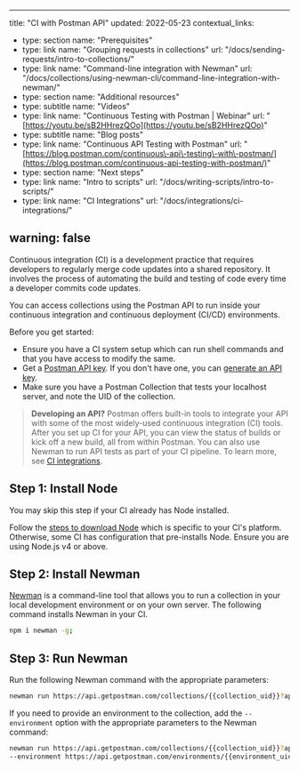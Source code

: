 *** ** * ** ***

title: "CI with Postman API"
updated: 2022\-05\-23
contextual\_links:

* type: section name: "Prerequisites"
* type: link name: "Grouping requests in collections" url: "/docs/sending\-requests/intro\-to\-collections/"
* type: link name: "Command\-line integration with Newman" url: "/docs/collections/using\-newman\-cli/command\-line\-integration\-with\-newman/"
* type: section name: "Additional resources"
* type: subtitle name: "Videos"
* type: link name: "Continuous Testing with Postman \| Webinar" url: "[https://youtu.be/sB2HHrezQOo](https://youtu.be/sB2HHrezQOo)"
* type: subtitle name: "Blog posts"
* type: link name: "Continuous API Testing with Postman" url: "[https://blog.postman.com/continuous\-api\-testing\-with\-postman/](https://blog.postman.com/continuous-api-testing-with-postman/)"
* type: section name: "Next steps"
* type: link name: "Intro to scripts" url: "/docs/writing\-scripts/intro\-to\-scripts/"
* type: link name: "CI Integrations" url: "/docs/integrations/ci\-integrations/"

warning: false
--------------

Continuous integration \(CI\) is a development practice that requires developers to regularly merge code updates into a shared repository. It involves the process of automating the build and testing of code every time a developer commits code updates.

You can access collections using the Postman API to run inside your continuous integration and continuous deployment \(CI/CD\) environments.

Before you get started:

* Ensure you have a CI system setup which can run shell commands and that you have access to modify the same.
* Get a [Postman API key](https://docs.api.getpostman.com/#authentication). If you don't have one, you can [generate an API key](/docs/developer/postman-api/authentication/#generate-a-postman-api-key).
* Make sure you have a Postman Collection that tests your localhost server, and note the UID of the collection.
> 
> **Developing an API?** Postman offers built\-in tools to integrate your API with some of the most widely\-used continuous integration \(CI\) tools. After you set up CI for your API, you can view the status of builds or kick off a new build, all from within Postman. You can also use Newman to run API tests as part of your CI pipeline. To learn more, see [CI integrations](/docs/integrations/ci-integrations/).

Step 1: Install Node
--------------------

You may skip this step if your CI already has Node installed.

Follow the [steps to download Node](https://nodejs.org/en/download/package-manager/) which is specific to your CI's platform. Otherwise, some CI has configuration that pre\-installs Node. Ensure you are using Node.js v4 or above.

Step 2: Install Newman
----------------------

[Newman](/docs/collections/using-newman-cli/command-line-integration-with-newman/) is a command\-line tool that allows you to run a collection in your local development environment or on your own server. The following command installs Newman in your CI.

```bash
npm i newman -g;
```

Step 3: Run Newman
------------------

Run the following Newman command with the appropriate parameters:

```bash
newman run https://api.getpostman.com/collections/{{collection_uid}}?apikey={{postman-api-key-here}}
```

If you need to provide an environment to the collection, add the `--environment` option with the appropriate parameters to the Newman command:

```bash
newman run https://api.getpostman.com/collections/{{collection_uid}}?apikey={{postman-api-key-here}}
--environment https://api.getpostman.com/environments/{{environment_uid}}?apikey={{postman-api-key-here}}
```

